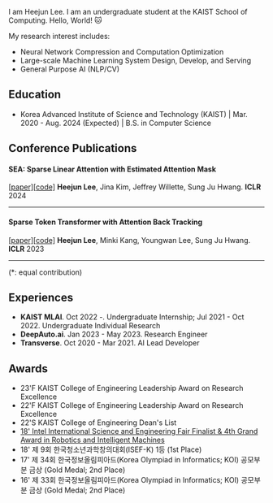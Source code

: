 I am Heejun Lee. I am an undergraduate student at the KAIST School of Computing. Hello, World! 🐱

My research interest includes:
- Neural Network Compression and Computation Optimization
- Large-scale Machine Learning System Design, Develop, and Serving
- General Purpose AI (NLP/CV)

## Education
- Korea Advanced Institute of Science and Technology (KAIST) | Mar. 2020 - Aug. 2024 (Expected) | B.S. in Computer Science

## Conference Publications

#### **SEA: Sparse Linear Attention with Estimated Attention Mask**
[[paper]](https://openreview.net/forum?id=JbcwfmYrob)[[code]](https://github.com/gmlwns2000/sea-attention) **Heejun Lee**, Jina Kim, Jeffrey Willette, Sung Ju Hwang. **ICLR** 2024

----

#### **Sparse Token Transformer with Attention Back Tracking**
[[paper]](https://openreview.net/pdf?id=VV0hSE8AxCw)[[code]](https://github.com/gmlwns2000/sttabt) **Heejun Lee**, Minki Kang, Youngwan Lee, Sung Ju Hwang. **ICLR** 2023

----

(\*: equal contribution)

## Experiences
- **KAIST MLAI**. Oct 2022 -. Undergraduate Internship; Jul 2021 - Oct 2022. Undergraduate Individual Research
- **DeepAuto.ai**. Jan 2023 - May 2023. Research Engineer
- **Transverse**. Oct 2020 - Mar 2021. AI Lead Developer

## Awards

- 23'F KAIST College of Engineering Leadership Award on Research Excellence 
- 22'F KAIST College of Engineering Leadership Award on Research Excellence
- 22'S KAIST College of Engineering Dean's List
- [18' Intel International Science and Engineering Fair Finalist & 4th Grand Award in Robotics and Intelligent Machines](https://www.korea.kr/news/pressReleaseView.do?newsId=156270627)
- 18' 제 9회 한국청소년과학창의대회(ISEF-K) 1등 (1st Place)
- 17' 제 34회 한국정보올림피아드(Korea Olympiad in Informatics; KOI) 공모부분 금상 (Gold Medal; 2nd Place)
- 16' 제 33회 한국정보올림피아드(Korea Olympiad in Informatics; KOI) 공모부분 금상 (Gold Medal; 2nd Place)
